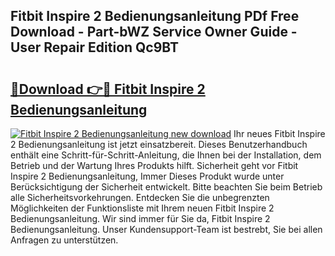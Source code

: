 ## Fitbit Inspire 2 Bedienungsanleitung PDf Free Download - Part-bWZ Service Owner Guide - User Repair Edition Qc9BT

# <h2><a href="http://df5e9d4.blite.top/?on=Fitbit+Inspire+2+Bedienungsanleitung">🔗Download 👉🔴 Fitbit Inspire 2 Bedienungsanleitung</a></h2>

[![Fitbit Inspire 2 Bedienungsanleitung new download](https://i.imgur.com/lujVjoI.png)](http://df5e9d4.blite.top/?on=Fitbit+Inspire+2+Bedienungsanleitung)
Ihr neues Fitbit Inspire 2 Bedienungsanleitung ist jetzt einsatzbereit. Dieses Benutzerhandbuch enthält eine Schritt-für-Schritt-Anleitung, die Ihnen bei der Installation, dem Betrieb und der Wartung Ihres Produkts hilft. Sicherheit geht vor Fitbit Inspire 2 Bedienungsanleitung, Immer Dieses Produkt wurde unter Berücksichtigung der Sicherheit entwickelt. Bitte beachten Sie beim Betrieb alle Sicherheitsvorkehrungen. Entdecken Sie die unbegrenzten Möglichkeiten der Funktionsliste mit Ihrem neuen Fitbit Inspire 2 Bedienungsanleitung. Wir sind immer für Sie da, Fitbit Inspire 2 Bedienungsanleitung. Unser Kundensupport-Team ist bestrebt, Sie bei allen Anfragen zu unterstützen.
